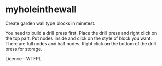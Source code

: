 # myholeinthewall

Create garden wall type blocks in minetest.

You need to build a drill press first. 
Place the drill press and right click on the top part.
Put nodes inside and click on the style of block you want.
There are full nodes and half nodes.
Right click on the bottom of the drill press for storage.

Licence - WTFPL
